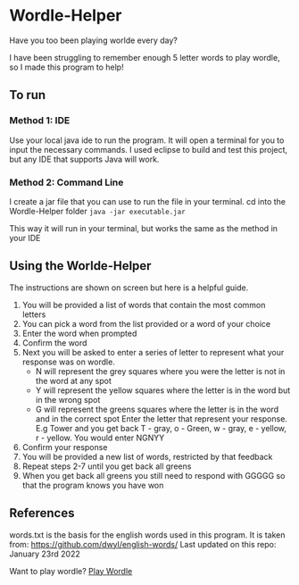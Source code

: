 # Wordle-Helper

Have you too been playing worlde every day?

I have been struggling to remember enough 5 letter words to play wordle, so I made this program to help!

## To run

### Method 1: IDE

Use your local java ide to run the program. It will open a terminal for you to input the necessary commands. I used eclipse to build and test this project, but any IDE that supports Java will work.

### Method 2: Command Line

I create a jar file that you can use to run the file in your terminal.
cd into the Wordle-Helper folder
```java -jar executable.jar```

This way it will run in your terminal, but works the same as the method in your IDE

## Using the Worlde-Helper

The instructions are shown on screen but here is a helpful guide.
1. You will be provided a list of words that contain the most common letters
2. You can pick a word from the list provided or a word of your choice
3. Enter the word when prompted
4. Confirm the word
5. Next you will be asked to enter a series of letter to represent what your response was on wordle.
    - N will represent the grey squares where you were the letter is not in the word at any spot
    - Y will represent the yellow squares where the letter is in the word but in the wrong spot
    - G will represent the greens squares where the letter is in the word and in the correct spot
    Enter the letter that represent your response.
    E.g Tower and you get back T - gray, o - Green, w - gray, e - yellow, r - yellow. 
    You would enter NGNYY
6. Confirm your response
7. You will be provided a new list of words, restricted by that feedback
8. Repeat steps 2-7 until you get back all greens
9. When you get back all greens you still need to respond with GGGGG so that the program knows you have won

## References
words.txt is the basis for the english words used in this program. 
It is taken from: https://github.com/dwyl/english-words/
Last updated on this repo: January 23rd 2022

Want to play wordle? [Play Wordle](https://www.powerlanguage.co.uk/wordle/)
